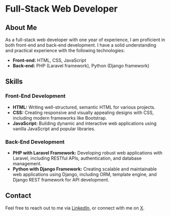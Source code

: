 # Full-Stack Web Developer

## About Me
As a full-stack web developer with one year of experience, I am proficient in both front-end and back-end development. 
I have a solid understanding and practical experience with the following technologies:

- **Front-end:** HTML, CSS, JavaScript
- **Back-end:** PHP (Laravel framework), Python (Django framework)

## Skills

### Front-End Development
- **HTML:** Writing well-structured, semantic HTML for various projects.
- **CSS:** Creating responsive and visually appealing designs with CSS, including modern frameworks like Bootstrap.
- **JavaScript:** Building dynamic and interactive web applications using vanilla JavaScript and popular libraries.

### Back-End Development
- **PHP with Laravel Framework:** Developing robust web applications with Laravel, including RESTful APIs, authentication, and database management.
- **Python with Django Framework:** Creating scalable and maintainable web applications using Django, including ORM, template engine, and Django REST framework for API development. 

## Contact
Feel free to reach out to me via [LinkedIn](https://www.linkedin.com/in/mintesnot-yesmashewa-475b52293/), or connect with me on [X](https://x.com/Mint_snot).

